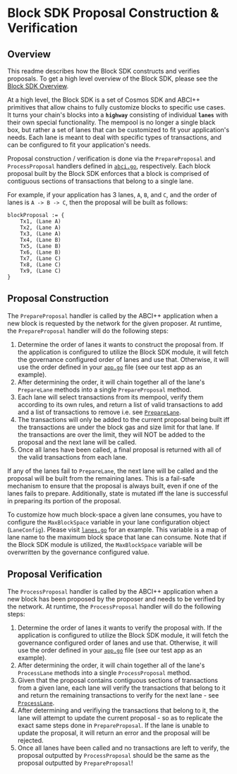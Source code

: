 # Block SDK Proposal Construction & Verification

## Overview

This readme describes how the Block SDK constructs and verifies proposals. To get a high level overview of the Block SDK, please see the [Block SDK Overview](../README.md).

At a high level, the Block SDK is a set of Cosmos SDK and ABCI++ primitives that allow chains to fully customize blocks to specific use cases. It turns your chain's blocks into a **`highway`** consisting of individual **`lanes`** with their own special functionality. The mempool is no longer a single black box, but rather a set of lanes that can be customized to fit your application's needs. Each lane is meant to deal with specific types of transactions, and can be configured to fit your application's needs.

Proposal construction / verification is done via the `PrepareProposal` and `ProcessProposal` handlers defined in [`abci.go`](./abci.go), respectively. Each block proposal built by the Block SDK enforces that a block is comprised of contiguous sections of transactions that belong to a single lane.

For example, if your application has 3 lanes, `A`, `B`, and `C`, and the order of lanes is `A -> B -> C`, then the proposal will be built as follows:

```golang
blockProposal := {
    Tx1, (Lane A)
    Tx2, (Lane A)
    Tx3, (Lane A)
    Tx4, (Lane B)
    Tx5, (Lane B)
    Tx6, (Lane B)
    Tx7, (Lane C)
    Tx8, (Lane C)
    Tx9, (Lane C)
}
```

## Proposal Construction

The `PrepareProposal` handler is called by the ABCI++ application when a new block is requested by the network for the given proposer. At runtime, the `PrepareProposal` handler will do the following steps:

1. Determine the order of lanes it wants to construct the proposal from. If the application is configured to utilize the Block SDK module, it will fetch the governance configured order of lanes and use that. Otherwise, it will use the order defined in your [`app.go`](../tests/app/app.go) file (see our test app as an example).
2. After determining the order, it will chain together all of the lane's `PrepareLane` methods into a single `PrepareProposal` method.
3. Each lane will select transactions from its mempool, verify them according to its own rules, and return a list of valid transactions to add and a list of transactions to remove i.e. see [`PrepareLane`](../block/base/abci.go).
4. The transactions will only be added to the current proposal being built iff the transactions are under the block gas and size limit for that lane. If the transactions are over the limit, they will NOT be added to the proposal and the next lane will be called.
5. Once all lanes have been called, a final proposal is returned with all of the valid transactions from each lane.

If any of the lanes fail to `PrepareLane`, the next lane will be called and the proposal will be built from the remaining lanes. This is a fail-safe mechanism to ensure that the proposal is always built, even if one of the lanes fails to prepare. Additionally, state is mutated iff the lane is successful in preparing its portion of the proposal.

To customize how much block-space a given lane consumes, you have to configure the `MaxBlockSpace` variable in your lane configuration object (`LaneConfig`). Please visit [`lanes.go`](../tests/app/lanes.go) for an example. This variable is a map of lane name to the maximum block space that lane can consume. Note that if the Block SDK module is utilized, the `MaxBlockSpace` variable will be overwritten by the governance configured value.

## Proposal Verification

The `ProcessProposal` handler is called by the ABCI++ application when a new block has been proposed by the proposer and needs to be verified by the network. At runtime, the `ProcessProposal` handler will do the following steps:

1. Determine the order of lanes it wants to verify the proposal with. If the application is configured to utilize the Block SDK module, it will fetch the governance configured order of lanes and use that. Otherwise, it will use the order defined in your [`app.go`](../tests/app/app.go) file (see our test app as an example).
2. After determining the order, it will chain together all of the lane's `ProcessLane` methods into a single `ProcessProposal` method.
3. Given that the proposal contains contiguous sections of transactions from a given lane, each lane will verify the transactions that belong to it and return the remaining transactions to verify for the next lane - see [`ProcessLane`](../block/base/abci.go).
4. After determining and verifiying the transactions that belong to it, the lane will attempt to update the current proposal - so as to replicate the exact same steps done in `PrepareProposal`. If the lane is unable to update the proposal, it will return an error and the proposal will be rejected.
5. Once all lanes have been called and no transactions are left to verify, the proposal outputted by `ProcessProposal` should be the same as the proposal outputted by `PrepareProposal`!